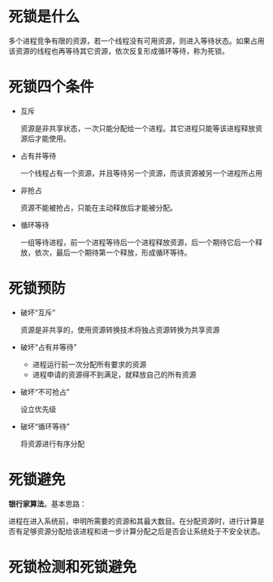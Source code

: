 # 死锁是什么

多个进程竞争有限的资源，若一个线程没有可用资源，则进入等待状态。如果占用该资源的线程也再等待其它资源，依次反复形成循环等待，称为死锁。

# 死锁四个条件

- 互斥

  资源是非共享状态，一次只能分配给一个进程。其它进程只能等该进程释放资源后才能使用。

- 占有并等待

  一个线程占有一个资源，并且等待另一个资源，而该资源被另一个进程所占用

- 非抢占

  资源不能被抢占，只能在主动释放后才能被分配。

- 循环等待

  一组等待进程，前一个进程等待后一个进程释放资源，后一个期待它后一个释放，依次，最后一个期待第一个释放，形成循环等待。

# 死锁预防

- 破坏“互斥”

  资源是非共享的，使用资源转换技术将独占资源转换为共享资源

- 破坏“占有并等待”

  - 进程运行前一次分配所有要求的资源
  - 进程申请的资源得不到满足，就释放自己的所有资源

- 破坏“不可抢占”

  设立优先级

- 破坏“循环等待”

  将资源进行有序分配

# 死锁避免

**银行家算法**。基本思路：

进程在进入系统前，申明所需要的资源和其最大数目。在分配资源时，进行计算是否有足够资源分配给该进程和进一步计算分配之后是否会让系统处于不安全状态。

# 死锁检测和死锁避免

